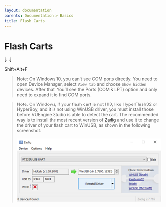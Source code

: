 ```yaml
---
layout: documentation
parents: Documentation > Basics
title: Flash Carts
---
```


# Flash Carts

[...]

<span class="keys" data-osx="⇧⌥F">Shift+Alt+F</span>

> Note: On Windows 10, you can’t see COM ports directly. You need to open Device Manager, select `View tab` and choose `Show hidden` devices. After that, You’ll see the Ports (COM & LPT) option and only need to expand it to find COM ports.

> Note: On Windows, if your flash cart is not HID, like HyperFlash32 or HyperBoy, and it is not using WinUSB driver, you must install those before VUEngine Studio is able to detect the cart. The recommended way is to install the most recent version of [Zadig](https://zadig.akeo.ie/) and use it to change the driver of your flash cart to WinUSB, as shown in the following screenshot.<br><br> <a href="/documentation/images/basics/flash-carts/zadig-hyperflash32.png" data-toggle="lightbox" data-gallery="gallery"><img src="/documentation/images/basics/flash-carts/zadig-hyperflash32.png" width="600" /></a>

